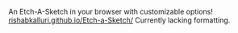 An Etch-A-Sketch in your browser with customizable options! [rishabkalluri.github.io/Etch-a-Sketch/](url)
Currently lacking formatting.
